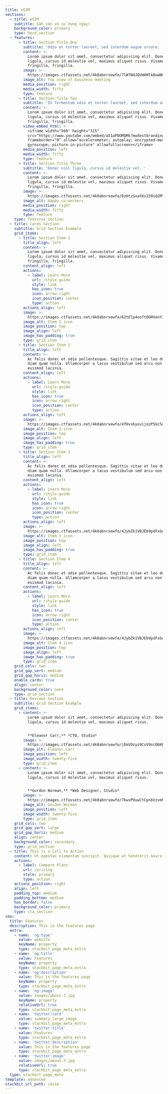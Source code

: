 ```yaml
---
title: eSIM
sections:
  - title: eSIM
    subtitle: Gắn vào và sử dụng ngay!
    background_color: primary
    type: hero_section
  - features:
      - title: Section Title One
        subtitle: 'Odio et tortor laoreet, sed interdum augue ornare. '
        content: >-
          Lorem ipsum dolor sit amet, consectetur adipiscing elit. Donec nisl
          ligula, cursus id molestie vel, maximus aliquet risus. Vivamus in nibh
          fringilla, fringilla.
        image: >-
          https://images.ctfassets.net/4k0abnrxewfo/7lW7N4JOVmHHlkBuwNO9cS/43145c5af2996e2941afe5a03fd36ef5/about-3.jpg
        image_alt: Top view of business meeting
        media_position: right
        media_width: fifty
        type: feature
      - title: Section Title Two
        subtitle: 'In fermentum odio et tortor laoreet, sed interdum augue ornare. '
        content: >-
          Lorem ipsum dolor sit amet, consectetur adipiscing elit. Donec nisl
          ligula, cursus id molestie vel, maximus aliquet risus. Vivamus in nibh
          fringilla, fringilla.
        video_embed_html: >-
          <iframe width="560" height="315"
          src="https://www.youtube.com/embed/aS1aPOOMQMk?modestbranding=1"
          frameborder="0" allow="accelerometer; autoplay; encrypted-media;
          gyroscope; picture-in-picture" allowfullscreen></iframe>
        media_position: left
        media_width: fifty
        type: feature
      - title: Section Title Three
        subtitle: 'Donec nisl ligula, cursus id molestie vel. '
        content: >-
          Lorem ipsum dolor sit amet, consectetur adipiscing elit. Donec nisl
          ligula, cursus id molestie vel, maximus aliquet risus. Vivamus in nibh
          fringilla, fringilla.
        image: >-
          https://images.ctfassets.net/4k0abnrxewfo/DzHtzSxatKs159iQ2MYxG/36951c5a7746655a9d7887c14bee8652/about-1.jpg
        image_alt: Happy co-workers
        media_position: right
        media_width: fifty
        type: feature
    type: features_section
  - title: Cards Section
    subtitle: Grid Section Example
    grid_items:
      - title: Section Item 1
        title_align: left
        content: >-
          Lorem ipsum dolor sit amet, consectetur adipiscing elit. Donec nisl
          ligula, cursus id molestie vel, maximus aliquet risus. Vivamus in nibh
          fringilla, fringilla.
        content_align: left
        actions:
          - label: Learn More
            url: /style-guide
            style: link
            has_icon: true
            icon: arrow-right
            icon_position: center
            type: action
        actions_align: left
        image: >-
          https://images.ctfassets.net/4k0abnrxewfo/62tElp4ooftOOHVenYIk6/ae065ec9aeee3a170390a71d03302b48/icon-1.svg
        image_alt: Item 1 icon
        image_position: top
        image_align: left
        image_has_padding: true
        type: grid_item
      - title: Section Item 2
        title_align: left
        content: >-
          Ac felis donec et odio pellentesque. Sagittis vitae et leo duis ut
          diam quam nulla. Ullamcorper a lacus vestibulum sed arcu non odio
          euismod lacinia.
        content_align: left
        actions:
          - label: Learn More
            url: /style-guide
            style: link
            has_icon: true
            icon: arrow-right
            icon_position: center
            type: action
        actions_align: left
        image: >-
          https://images.ctfassets.net/4k0abnrxewfo/4fHvxkyxvijozP5kc5qxG2/ea5d0a6c3628f15b27c30735fc81a3bd/icon-2.svg
        image_alt: Item 2 icon
        image_position: top
        image_align: left
        image_has_padding: true
        type: grid_item
      - title: Section Item 3
        title_align: left
        content: >-
          Ac felis donec et odio pellentesque. Sagittis vitae et leo duis ut
          diam quam nulla. Ullamcorper a lacus vestibulum sed arcu non odio
          euismod lacinia.
        content_align: left
        actions:
          - label: Learn More
            url: /style-guide
            style: link
            has_icon: true
            icon: arrow-right
            icon_position: center
            type: action
        actions_align: left
        image: >-
          https://images.ctfassets.net/4k0abnrxewfo/4JybZk1VBJEb9pdFxGqFp6/2f661bad7b08bd4eef5ae7e9bc95b9ef/icon-3.svg
        image_alt: Item 3 icon
        image_position: top
        image_align: left
        image_has_padding: true
        type: grid_item
      - title: Section Item 4
        title_align: left
        content: >-
          Ac felis donec et odio pellentesque. Sagittis vitae et leo duis ut
          diam quam nulla. Ullamcorper a lacus vestibulum sed arcu non odio
          euismod lacinia.
        content_align: left
        actions:
          - label: Learn More
            url: /style-guide
            style: link
            has_icon: true
            icon: arrow-right
            icon_position: center
            type: action
        actions_align: left
        image: >-
          https://images.ctfassets.net/4k0abnrxewfo/4JybZk1VBJEb9pdFxGqFp6/2f661bad7b08bd4eef5ae7e9bc95b9ef/icon-3.svg
        image_alt: Item 4 icon
        image_position: top
        image_align: left
        image_has_padding: true
        type: grid_item
    grid_cols: two
    grid_gap_vert: medium
    grid_gap_horiz: medium
    enable_cards: true
    align: center
    background_color: none
    type: grid_section
  - title: Reviews Section
    subtitle: Grid Section Example
    grid_items:
      - content: >-
          Lorem ipsum dolor sit amet, consectetur adipiscing elit. Donec nisl
          ligula, cursus id molestie vel, maximus aliquet risus.


          **Eleanor Carr,** *CTO, Studio*
        image: >-
          https://images.ctfassets.net/4k0abnrxewfo/jEmVOzyz9CuV9scO6KEcR/df5ed14f0cc81e886c7402c8a05403bf/7.png
        image_alt: Eleanor Carr
        image_position: left
        image_width: twenty-five
        type: grid_item
      - content: >-
          Lorem ipsum dolor sit amet, consectetur adipiscing elit. Donec nisl
          ligula, cursus id molestie vel, maximus aliquet risus.


          **Gordon Norman,** *Web Designer, Studio*
        image: >-
          https://images.ctfassets.net/4k0abnrxewfo/7kwxPUuwCtCpnbVzvmPE1s/4ada128cb438cc831d8a8c4e838b2306/6.png
        image_alt: Gordon Norman
        image_position: left
        image_width: twenty-five
        type: grid_item
    grid_cols: two
    grid_gap_vert: large
    grid_gap_horiz: medium
    align: center
    background_color: secondary
    type: grid_section
  - title: This is a Call to Action
    content: Ut egestas elementum suscipit. Quisque at hendrerit mauris.
    actions:
      - label: Compare Plans
        url: /pricing
        style: primary
        type: action
    actions_position: right
    align: left
    padding_top: medium
    padding_bottom: medium
    has_border: false
    background_color: primary
    type: cta_section
seo:
  title: Features
  description: This is the features page
  extra:
    - name: 'og:type'
      value: website
      keyName: property
      type: stackbit_page_meta_extra
    - name: 'og:title'
      value: Features
      keyName: property
      type: stackbit_page_meta_extra
    - name: 'og:description'
      value: This is the features page
      keyName: property
      type: stackbit_page_meta_extra
    - name: 'og:image'
      value: images/about-3.jpg
      keyName: property
      relativeUrl: true
      type: stackbit_page_meta_extra
    - name: 'twitter:card'
      value: summary_large_image
      type: stackbit_page_meta_extra
    - name: 'twitter:title'
      value: Features
      type: stackbit_page_meta_extra
    - name: 'twitter:description'
      value: This is the features page
      type: stackbit_page_meta_extra
    - name: 'twitter:image'
      value: images/about-3.jpg
      relativeUrl: true
      type: stackbit_page_meta_extra
  type: stackbit_page_meta
template: advanced
stackbit_url_path: /esim
---
```


